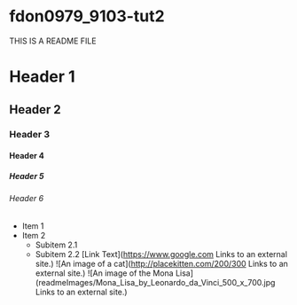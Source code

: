 # fdon0979_9103-tut2

THIS IS A README FILE

# Header 1
## Header 2
### Header 3
#### Header 4
##### Header 5
###### Header 6
- Item 1
- Item 2
  - Subitem 2.1
  - Subitem 2.2
[Link Text](https://www.google.com
Links to an external site.)
![An image of a cat](http://placekitten.com/200/300
Links to an external site.)
![An image of the Mona Lisa](readmeImages/Mona_Lisa_by_Leonardo_da_Vinci_500_x_700.jpg
Links to an external site.)

